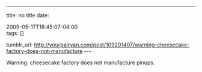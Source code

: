 ---
title: no title
date:

 2009-05-17T18:45:07-04:00  
tags:  []

tumblr_url:
http://yourpalryan.com/post/109201407/warning-cheesecake-factory-does-not-manufacture
\-\--

Warning: cheesecake factory does not manufacture pinups.
